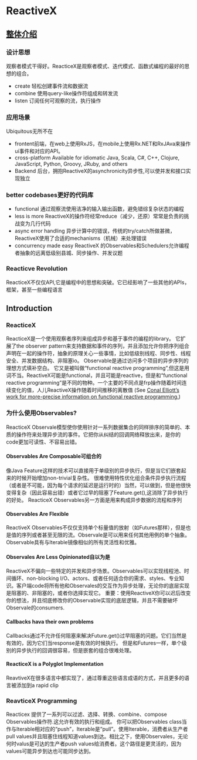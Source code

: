# ReactiveX
## [整体介绍](http://reactivex.io/)
### 设计思想
观察者模式干得好。ReacticeX是观察者模式、迭代模式、函数式编程的最好的思想的组合。

 * create 轻松创建事件流和数据流
 * combine 使用query-like操作符组成和转发流
 * listen 订阅任何可观察的流，执行操作

### 应用场景
Ubiquitous无所不在

 * frontent前端，在web上使用RxJS，在mobile上使用Rx.NET和RxJAva来操作ui事件和对应的API。
 * cross-platform Available for idiomatic Java, Scala, C#, C++, Clojure, JavaScript, Python, Groovy, JRuby, and others
 * Backend 后台，拥抱ReactiveX的asynchronicity异步性,可以使并发和接口实现独立

### better codebases更好的代码库
 * functional 通过观察流使用洁净的输入输出函数，避免错综复杂状态的编程
 * less is more ReactiveX的操作符经常reduce（减少，还原）常常是负责的挑战变为几行代码
 * async error handling 异步计算中的错误，传统的try/catch所做甚微，ReactiveX使用了合适的mechanisms（机械）来处理错误
 * concurrency made easy ReactiveX 的Observables和Schedulers允许编程者抽象的远离低级别县城、同步操作、并发议题

### Reacticve Revolution
ReacticeX不仅仅API,它是编程中的思想和突破。它已经影响了一些其他的APIs，框架，甚至一些编程语言

## Introduction
### ReacticeX
ReacticeX是一个使用观察者序列来组成异步和基于事件的编程的library。
它扩展了the observer pattern来支持数据和事件的序列，并且添加允许你把序列组合声明在一起的操作符，抽象的原理关心一些事情，比如低级别线程、同步性、线程安全、并发数据结构、非阻塞io。
Observable是通过访问多个项目的异步序列的理想方式填补空白。
它又是被叫做“functional reactive programming”,但这是用词不当。ReactiveX可能是functional，并且可能是reactive，但是和“functional reactive programming”是不同的物种。一个主要的不同点是frp操作随着时间连续变化的值，人儿ReactiveX操作随着时间推移的离散值 (See [Conal Elliott’s work for more-precise information on functional reactive programming.](https://github.com/conal/talk-2015-essence-and-origins-of-frp))
### 为什么使用Observables?
ReacticeX Observale模型使你使用针对一系列数据集合的同样排序的简单的、本质的操作符来处理异步流的事件。它把你从纠结的回调网络释放出来，是你的code更加可读性、不容易出错。
#### Observables Are Composable可组合的
像Java Feature这样的技术可以直接用于单级别的异步执行，但是当它们嵌套起来的时候开始增加non-trivial复杂性。
很难使用特性优化组合条件异步执行流程（或者是不可能，因为每个请求的延迟是运行时的）当然，可以做到，但是他很快变得复杂（因此容易出错）或者它过早的阻塞了Feature.get(),这消除了异步执行的好处。
ReacticeX Observables另一方面是用来构成异步数据的流程和序列
#### Observables Are Flexible
ReactiveX Observables不仅仅支持单个标量值的放射（如Futures那样），但是也是值的序列或者甚至无限的流。Observale是可以用来任何其他用例的单个抽象。Observable具有与Iterable镜像相似的所有灵活性和优雅。
#### Observales Are Less Opinionated自以为是
ReactiveX不偏向一些特定的并发和异步场景。Observables可以实现线程池、时间循环、non-blocking I/O、actors、或者任何适合你的需求、styles、专业知识。客户端code将所有他和Observales的交互作为异步处理，无论你的底层实现是阻塞的、非阻塞的，或者你选择实现它。
重要：使用ReactiveX你可以迟后改变你的想法，并且彻底修改你的Observable实现的底层逻辑，并且不需要破坏Observale的consumers.
#### Callbacks hava their own problems
Callbacks通过不允许任何阻塞来解决Future.get()过早阻塞的问题。它们当然是有效的，因为它们当response是有效的时候执行。
但是和Futures一样，单个级别的异步执行的回调很容易，但是嵌套的组合很难处理。
#### ReacticeX is a Polyglot Implementation
ReavtiveX在很多语言中都实现了，通过尊重这些语言成语的方式，并且更多的语言被添加到a rapid clip

### ReavticeX Programming
Reacticex 提供了一系列可以过滤、选择、转换、combine、compose Observables操作符.这允许有效的执行和组成。
你可以把Observables class当作与Iterable相对应的“push”，Iterable是“pull”。使用Iterable，消费者从生产者pull values并且阻塞住线程知道values到达。相比之下，使用Observales，无论何时valus是可达的生产者push values给消费者。这个路径是更灵活的，因为values可能异步到达也可能同步达到。






















